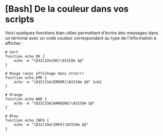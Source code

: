 # [Bash] De la couleur dans vos scripts

Voici quelques fonctions bien utiles permettant d'écrire des messages dans un terminal avec un code couleur correspondant au type de l'information à afficher :

    # Vert
    function echo_OK {
        echo -e "\033[32m[OK]\033[0m $@"
    }
    
    # Rouge (avec affichage dans strerr)
    function echo_ERR {
        echo -e "\033[31m[ERROR]\033[0m $@" 1>&2
    }
    
    # Orange
    function echo_WAR {
        echo -e "\033[33m[WARNING]\033[0m $@"
    }
    
    # Bleu
    function echo_INFO {
        echo -e "\033[34m[INFO]\033[0m $@"
    }
